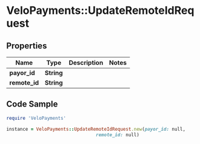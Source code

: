 # VeloPayments::UpdateRemoteIdRequest

## Properties

Name | Type | Description | Notes
------------ | ------------- | ------------- | -------------
**payor_id** | **String** |  | 
**remote_id** | **String** |  | 

## Code Sample

```ruby
require 'VeloPayments'

instance = VeloPayments::UpdateRemoteIdRequest.new(payor_id: null,
                                 remote_id: null)
```


